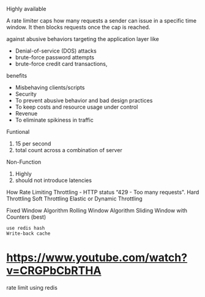 Highly available

A rate limiter caps how many requests a sender can issue in a specific time window. It then blocks requests once the cap is reached.



against abusive behaviors targeting the application layer like
- Denial-of-service (DOS) attacks
- brute-force password attempts
- brute-force credit card transactions,



benefits
- Misbehaving clients/scripts
- Security
- To prevent abusive behavior and bad design practices
- To keep costs and resource usage under control
- Revenue
- To eliminate spikiness in traffic


Funtional
1. 15 per second
2. total count across a combination of server

Non-Function
1. Highly
2. should not introduce latencies


How
Rate Limiting
Throttling - HTTP status “429 - Too many requests".
    Hard Throttling
    Soft Throttling
    Elastic or Dynamic Throttling

Fixed Window Algorithm
Rolling Window Algorithm
Sliding Window with Counters (best)

    use redis hash
    Write-back cache



# https://www.youtube.com/watch?v=CRGPbCbRTHA
rate limit using redis